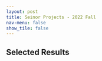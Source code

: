 ```yaml
---
layout: post
title: Seinor Projects - 2022 Fall
nav-menu: false
show_tile: false
---
```


## Selected Results

<div id="contents">

<script>
// https://stackoverflow.com/questions/610406/javascript-equivalent-to-printf-string-format
// First, checks if it isn't implemented yet.
if (!String.prototype.format) {
  String.prototype.format = function() {
    var args = arguments;
    return this.replace(/{(\d+)}/g, function(match, number) { 
      return typeof args[number] != 'undefined'
        ? args[number]
        : match
      ;
    });
  };
}

function dynamicallyLoadScript(url) {
    var script = document.createElement("script");  // create a script DOM node
    script.src = url;  // set its src to the provided URL

    document.head.appendChild(script);  // add it to the end of the head section of the page (could change 'head' to 'body' to add it to the end of the body section instead)
}

dynamicallyLoadScript('../senior-projs.js');

window.onload = function () {
	var projs = senior_projs;
	var contents_code = '';
	var showCount = 0;
	for(var i = 0; i < projs.length; i++) 
	{
		var proj = projs[i];
		var show = false;

		if(proj.year==2022 && proj.season=='fall')
			show = true;

		if(show)
		{
			if(showCount % 2 == 0)
				contents_code += '<div class="row">';

			contents_code += '<div class="6u 12u$(small)">';
			contents_code += '<br id="{0}"/><br/>'.format(proj.id);
			contents_code += '<b>{0}</b><br/>'.format(proj.title);
			contents_code += '{0}<br/>'.format(proj.authors);
			contents_code += '<div id="iframe_container"> <div id="iframe">';
			contents_code += '{0}'.format(proj.video_iframe);;
			contents_code += '</div></div>';
			contents_code += '</div>';

			if(showCount % 2 == 1 || i == projs.length-1)
				contents_code += '</div>';

			showCount += 1;
		}
	}

	var contents = document.getElementById("contents");
	contents.innerHTML = contents_code;
}


</script>

</div>
